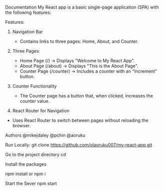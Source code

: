 Documentation
My React app is a basic single-page application (SPA) with the following features:

Features:
1. Navigation Bar

   - Contains links to three pages: Home, About, and Counter.

2. Three Pages:

   - Home Page (/) → Displays "Welcome to My React App".
   - About Page (/about) → Displays "This is the About Page".
   - Counter Page (/counter) → Includes a counter with an "Increment" button.

3. Counter Functionality

   - The Counter page has a button that, when clicked, increases the counter value.

4. React Router for Navigation

  - Uses React Router to switch between pages without reloading the browser.

Authors
@mikejdaley @pchin @aoruku

Run Locally:
git clone https://github.com/olaoruku007/my-react-app.git

Go to the project directory
 cd 

Install the packages

  npm install or npm i

Start the Sever
  npm start